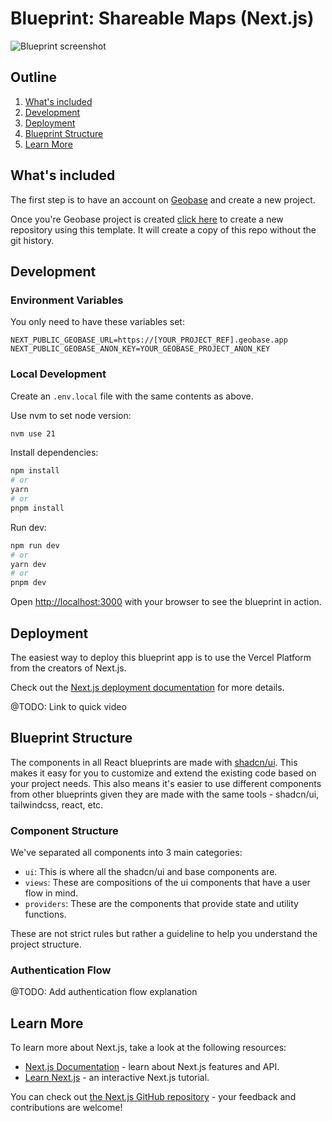 # Blueprint: Shareable Maps (Next.js)

<picture>
  <source media="(prefers-color-scheme: dark)" srcset="https://d2w9rnfcy7mm78.cloudfront.net/30795995/original_8458f9231ab89f561872e67e4f51e84f.png?1726704188?bc=0">
  <source media="(prefers-color-scheme: light)" srcset="https://d2w9rnfcy7mm78.cloudfront.net/30795984/original_582396243e6d8b180bd5ca684e12ca33.png?1726704142?bc=0">
  <img alt="Blueprint screenshot" src="https://d2w9rnfcy7mm78.cloudfront.net/30795984/original_582396243e6d8b180bd5ca684e12ca33.png?1726704142?bc=0">
</picture>

## Outline

1. [What's included](#whats-included)
2. [Development](#development)
3. [Deployment](#deployment)
4. [Blueprint Structure](#blueprint-structure)
5. [Learn More](#learn-more)

## What's included

The first step is to have an account on [Geobase](https://geobase.app/) and create a new project.

Once you're Geobase project is created [click here](https://github.com/new?template_name=geobase-blueprint-shareable-maps-nextjs&template_owner=decision-labs) to create a new repository using this template. It will create a copy of this repo without the git history.

## Development

### Environment Variables

You only need to have these variables set:

```
NEXT_PUBLIC_GEOBASE_URL=https://[YOUR_PROJECT_REF].geobase.app
NEXT_PUBLIC_GEOBASE_ANON_KEY=YOUR_GEOBASE_PROJECT_ANON_KEY
```

### Local Development

Create an `.env.local` file with the same contents as above.

Use nvm to set node version:

```bash
nvm use 21
```

Install dependencies:

```bash
npm install
# or
yarn
# or
pnpm install
```

Run dev:

```bash
npm run dev
# or
yarn dev
# or
pnpm dev
```

Open [http://localhost:3000](http://localhost:3000) with your browser to see the blueprint in action.

## Deployment

The easiest way to deploy this blueprint app is to use the Vercel Platform from the creators of Next.js.

Check out the [Next.js deployment documentation](https://nextjs.org/docs/deployment) for more details.

@TODO: Link to quick video

## Blueprint Structure

The components in all React blueprints are made with [shadcn/ui](https://ui.shadcn.com/). This makes it easy for you to customize and extend the existing code based on your project needs. This also means it's easier to use different components from other blueprints given they are made with the same tools - shadcn/ui, tailwindcss, react, etc.

### Component Structure

We've separated all components into 3 main categories:

-   `ui`: This is where all the shadcn/ui and base components are.
-   `views`: These are compositions of the ui components that have a user flow in mind.
-   `providers`: These are the components that provide state and utility functions.

These are not strict rules but rather a guideline to help you understand the project structure.

### Authentication Flow

@TODO: Add authentication flow explanation

## Learn More

To learn more about Next.js, take a look at the following resources:

-   [Next.js Documentation](https://nextjs.org/docs) - learn about Next.js features and API.
-   [Learn Next.js](https://nextjs.org/learn) - an interactive Next.js tutorial.

You can check out [the Next.js GitHub repository](https://github.com/vercel/next.js/) - your feedback and contributions are welcome!
